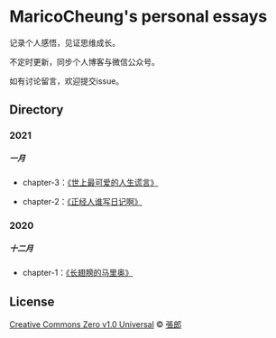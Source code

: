 # MaricoCheung's personal essays

记录个人感悟，见证思维成长。

不定时更新，同步个人博客与微信公众号。

如有讨论留言，欢迎提交issue。

## Directory

### 2021

##### 一月

- chapter-3：[《世上最可爱的人生谎言》](https://github.com/MaricoCheung/essay/blob/master/essays/%E3%80%8A%E9%95%BF%E7%BF%85%E8%86%80%E7%9A%84%E9%A9%AC%E9%87%8C%E5%A5%A5%E3%80%8B.md)

- chapter-2：[《正经人谁写日记啊》](https://github.com/MaricoCheung/essay/blob/master/essays/%E3%80%8A%E6%AD%A3%E7%BB%8F%E4%BA%BA%E8%B0%81%E5%86%99%E6%97%A5%E8%AE%B0%E5%95%8A%E3%80%8B.md)

### 2020

##### 十二月

- chapter-1：[《长翅膀的马里奥》](https://github.com/MaricoCheung/essay/blob/master/essays/%E3%80%8A%E9%95%BF%E7%BF%85%E8%86%80%E7%9A%84%E9%A9%AC%E9%87%8C%E5%A5%A5%E3%80%8B.md)

## License

[Creative Commons Zero v1.0 Universal](https://github.com/MaricoCheung/essay.git) © [張郎](https://github.com/MaricoCheung)